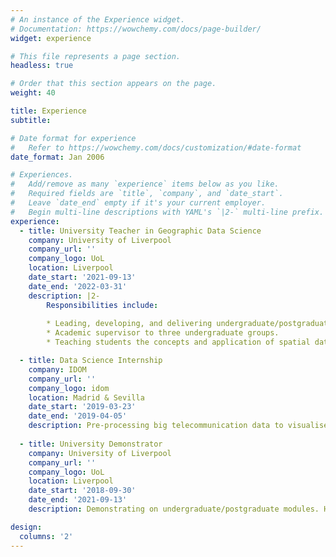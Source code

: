 ```yaml
---
# An instance of the Experience widget.
# Documentation: https://wowchemy.com/docs/page-builder/
widget: experience

# This file represents a page section.
headless: true

# Order that this section appears on the page.
weight: 40

title: Experience
subtitle:

# Date format for experience
#   Refer to https://wowchemy.com/docs/customization/#date-format
date_format: Jan 2006

# Experiences.
#   Add/remove as many `experience` items below as you like.
#   Required fields are `title`, `company`, and `date_start`.
#   Leave `date_end` empty if it's your current employer.
#   Begin multi-line descriptions with YAML's `|2-` multi-line prefix.
experience:
  - title: University Teacher in Geographic Data Science
    company: University of Liverpool
    company_url: ''
    company_logo: UoL
    location: Liverpool
    date_start: '2021-09-13'
    date_end: '2022-03-31'
    description: |2-
        Responsibilities include:
        
        * Leading, developing, and delivering undergraduate/postgraduate modules.
        * Academic supervisor to three undergraduate groups.
        * Teaching students the concepts and application of spatial data science methods using Python.

  - title: Data Science Internship
    company: IDOM
    company_url: ''
    company_logo: idom
    location: Madrid & Sevilla
    date_start: '2019-03-23'
    date_end: '2019-04-05'
    description: Pre-processing big telecommunication data to visualise mobility in the Costa del Sol on a dashboard, using Python, InfluxDB, and Grafana.
    
  - title: University Demonstrator
    company: University of Liverpool
    company_url: ''
    company_logo: UoL
    location: Liverpool
    date_start: '2018-09-30'
    date_end: '2021-09-13'
    description: Demonstrating on undergraduate/postgraduate modules. Helping student to explore natural and human phenomena using QGIS, ArcMap, and R.

design:
  columns: '2'
---
```

